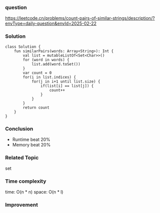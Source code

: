 ### question
https://leetcode.cn/problems/count-pairs-of-similar-strings/description/?envType=daily-question&envId=2025-02-22

### Solution
```
class Solution {
    fun similarPairs(words: Array<String>): Int {
        val list = mutableListOf<Set<Char>>()
        for (word in words) {
            list.add(word.toSet())
        }
        var count = 0
        for(i in list.indices) {
            for(j in i+1 until list.size) {
                if(list[i] == list[j]) {
                    count++
                }
            }
        }
        return count
    }
}
```

### Conclusion
- Runtime beat 20% 
- Memory beat 20%

### Related Topic
set

### Time complexity
time: O(n * n)
space: O(n * l)

### Improvement